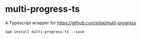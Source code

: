 # multi-progress-ts
A Typescript wrapper for https://github.com/pitaj/multi-progress 

```
npm install multi-progress-ts --save
```
